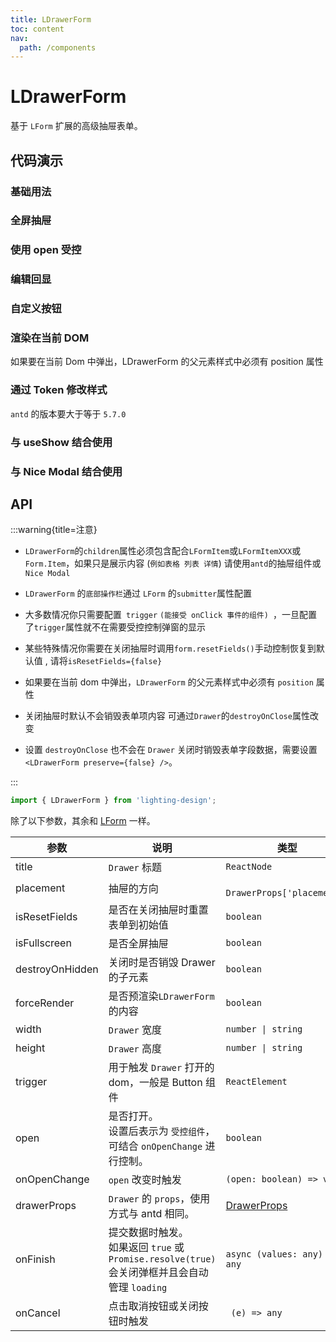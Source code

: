 ```yaml
---
title: LDrawerForm
toc: content
nav:
  path: /components
---
```


# LDrawerForm

基于 `LForm` 扩展的高级抽屉表单。

## 代码演示

### 基础用法

<code src='./demos/Demo4.tsx'></code>

### 全屏抽屉

<code src='./demos/Demo6.tsx'></code>

### 使用 open 受控

<code src='./demos/Demo1.tsx'></code>

### 编辑回显

<code src='./demos/Demo3.tsx'></code>

### 自定义按钮

<code src='./demos/Demo2.tsx'></code>

### 渲染在当前 DOM

如果要在当前 Dom 中弹出，LDrawerForm 的父元素样式中必须有 position 属性

<code src='./demos/Demo5.tsx'></code>

### 通过 Token 修改样式

`antd` 的版本要大于等于 `5.7.0`

<code src='./demos/Demo7.tsx'></code>

### 与 useShow 结合使用

<code src='./demos/Demo9.tsx'></code>

### 与 Nice Modal 结合使用

<code src='./demos/Demo8.tsx'></code>

## API

:::warning{title=注意}

- `LDrawerForm`的`children`属性必须包含配合`LFormItem`或`LFormItemXXX`或`Form.Item`，如果只是展示内容 (`例如表格 列表 详情`) 请使用`antd`的抽屉组件或`Nice Modal`

- `LDrawerForm` 的`底部操作栏`通过 `LForm` 的`submitter`属性配置

- 大多数情况你只需要配置` trigger` `(能接受 onClick 事件的组件) `，一旦配置了`trigger`属性就不在需要受控控制弹窗的显示

- 某些特殊情况你需要在关闭抽屉时调用`form.resetFields()`手动控制恢复到默认值 , 请将`isResetFields={false}`

- 如果要在当前 dom 中弹出，`LDrawerForm` 的父元素样式中必须有 `position` 属性

- 关闭抽屉时默认不会销毁表单项内容 可通过`Drawer`的`destroyOnClose`属性改变

- 设置 `destroyOnClose` 也不会在 `Drawer` 关闭时销毁表单字段数据，需要设置 `<LDrawerForm preserve={false} />`。

:::

```ts
import { LDrawerForm } from 'lighting-design';
```

除了以下参数，其余和 [LForm](/components/form#api) 一样。

| 参数            | 说明                                                                                              | 类型                         | 默认值    |
| --------------- | ------------------------------------------------------------------------------------------------- | ---------------------------- | --------- |
| title           | `Drawer` 标题                                                                                     | `ReactNode`                  | `-`       |
| placement       | 抽屉的方向                                                                                        | ` DrawerProps['placement']`  | `'right'` |
| isResetFields   | 是否在关闭抽屉时重置表单到初始值                                                                  | `boolean`                    | `true`    |
| isFullscreen    | 是否全屏抽屉                                                                                      | `boolean`                    | `false`   |
| destroyOnHidden | 关闭时是否销毁 Drawer 的子元素                                                                    | `boolean`                    | `true`    |
| forceRender     | 是否预渲染`LDrawerForm`的内容                                                                     | `boolean`                    | `false`   |
| width           | `Drawer` 宽度                                                                                     | `number \| string`           | `600`     |
| height          | `Drawer` 高度                                                                                     | `number \| string`           | `-`       |
| trigger         | 用于触发 `Drawer` 打开的 dom，一般是 Button 组件                                                  | `ReactElement`               | `-`       |
| open            | 是否打开。<br/>设置后表示为 `受控组件`，可结合 `onOpenChange` 进行控制。                          | `boolean`                    | `-`       |
| onOpenChange    | `open` 改变时触发                                                                                 | `(open: boolean) => void`    | `-`       |
| drawerProps     | `Drawer` 的 `props`，使用方式与 antd 相同。                                                       | [DrawerProps]                | `-`       |
| onFinish        | 提交数据时触发。<br>如果返回 `true` 或 `Promise.resolve(true)` 会关闭弹框并且会自动管理 `loading` | `async (values: any) => any` | `-`       |
| onCancel        | 点击取消按钮或关闭按钮时触发                                                                      | ` (e) => any`                | `-`       |

[DrawerProps]: https://ant.design/components/drawer-cn/#api
